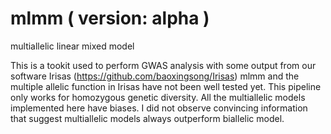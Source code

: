 # mlmm ( version: alpha )
multiallelic linear mixed model

This is a tookit used to perform GWAS analysis with some output from our software Irisas (https://github.com/baoxingsong/Irisas)
mlmm and the multiple allelic function in Irisas have not been well tested yet.
This pipeline only works for homozygous genetic diversity.
All the multiallelic models implemented here have biases. I did not observe convincing information that suggest multiallelic models always outperform biallelic model.


